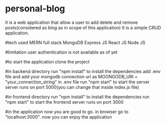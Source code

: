 # personal-blog
It is a web application that allow a user to add delete and remove posts(considered as blog as in scope of this application)
It is a simple CRUD application.

#tech used
  MERN full stack
  MongoDB
  Express JS
  React JS
  Node JS

#limitation
  user authentication is not available as of yet
 
 #to start the application
  clone the project
  
 #in backend directory
  run "npm install" to install the dependencies
  add .env file and add your mongodb connection url as MOONGODB_URI = "your_connection_string" in .env file
  run "npm start" to start the server
  server runs on port 5000(you can change that inside index.js file)
  
 #in frontend directory
  run "npm install" to install the dependencies
  run "npm start" to start the frontend
  server runs on port 3000
  
 #in the application
  now you are good to go.
  in browser go to "localhost:3000".
  now you can enjoy the application
  
 
